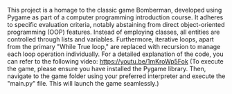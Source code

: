 This project is a homage to the classic game Bomberman, developed using Pygame as part of a computer programming introduction course. It adheres to specific evaluation criteria, notably abstaining from direct object-oriented programming (OOP) features. Instead of
employing classes, all entities are controlled through lists and variables. Furthermore, iterative loops, apart from the primary "While True loop," are replaced with recursion to manage each loop operation individually. For a detailed explanation of the code, you can
refer to the following video: 
https://youtu.be/1mKroWp5Fok
(To execute the game, please ensure you have installed the Pygame library. Then, navigate to the game folder using your preferred interpreter and execute the "main.py" file. This will launch the game seamlessly.)
